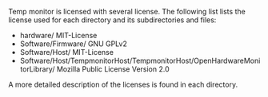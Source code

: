 Temp monitor is licensed with several license. The following list lists the license used for each directory and its subdirectories and files:

* hardware/  MIT-License
* Software/Firmware/ GNU GPLv2
* Software/Host/ MIT-License
* Software/Host/TempmonitorHost/TempmonitorHost/OpenHardwareMonitorLibrary/ Mozilla Public License Version 2.0

A more detailed description of the licenses is found in each directory.
